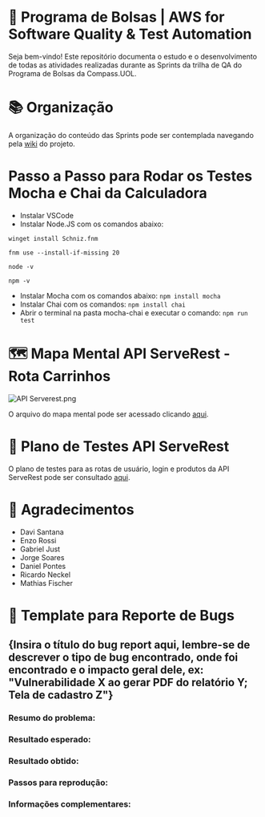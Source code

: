 # 👜 Programa de Bolsas | AWS for Software Quality & Test Automation 
Seja bem-vindo! Este repositório documenta o estudo e o desenvolvimento de todas as atividades realizadas durante as Sprints da trilha de QA do Programa de Bolsas da Compass.UOL.

# 📚 Organização
A organização do conteúdo das Sprints pode ser contemplada navegando pela [wiki](https://github.com/ItzOliver/Programa_de_Bolsas_AWS_for_Software_Quality_Test_Automation/wiki) do projeto.

# Passo a Passo para Rodar os Testes Mocha e Chai da Calculadora
- Instalar VSCode
- Instalar Node.JS com os comandos abaixo:

``` winget install Schniz.fnm ```

``` fnm use --install-if-missing 20 ```

``` node -v ```

``` npm -v ``` 

- Instalar Mocha com os comandos abaixo:
``` npm install mocha ```
- Instalar Chai com os comandos:
``` npm install chai ```
- Abrir o terminal na pasta mocha-chai e executar o comando:
``` npm run test ```

# 🗺 Mapa Mental API ServeRest - Rota Carrinhos
![API Serverest.png](https://github.com/ItzOliver/Programa_de_Bolsas_AWS_for_Software_Quality_Test_Automation/blob/pb_sprint4/src/API%20Serverest%20-%20Carrinhos.png?raw=true)

O arquivo do mapa mental pode ser acessado clicando [aqui](https://github.com/ItzOliver/Programa_de_Bolsas_AWS_for_Software_Quality_Test_Automation/tree/pb_sprint4/Sprint4/Dia%206%2C%207%2C%208%2C%209%20e%2010/Mapa%20Mental).

# 📄 Plano de Testes API ServeRest
O plano de testes para as rotas de usuário, login e produtos da API ServeRest pode ser consultado [aqui](https://github.com/ItzOliver/Programa_de_Bolsas_AWS_for_Software_Quality_Test_Automation/tree/pb_sprint4/Sprint4/Dia%206%2C%207%2C%208%2C%209%20e%2010/Plano%20de%20Testes).

# 🤝 Agradecimentos
- Davi Santana
- Enzo Rossi
- Gabriel Just
- Jorge Soares
- Daniel Pontes
- Ricardo Neckel
- Mathias Fischer

# 📄 Template para Reporte de Bugs
## {Insira o título do bug report aqui, lembre-se de descrever o tipo de bug encontrado, onde foi encontrado e o impacto geral dele, ex: "Vulnerabilidade X ao gerar PDF do relatório Y; Tela de cadastro Z"}

### Resumo do problema:

### Resultado esperado:

### Resultado obtido:

### Passos para reprodução:

### Informações complementares:
